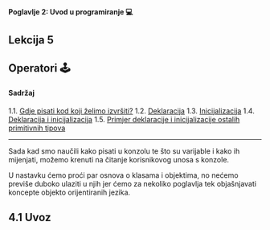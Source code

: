 #### Poglavlje 2: Uvod u programiranje 💻

## Lekcija 5
Operatori 🕹️
---
#### Sadržaj
1.1. [Gdje pisati kod koji želimo izvršiti?](#11-gdje-pisati-kod-koji-želimo-izvršiti)
1.2. [Deklaracija](#22-deklaracija)
1.3. [Inicijalizacija](#23-nicijalizacija)
1.4. [Deklaracija i inicijalizacija](#24-deklaracija-i-inicijalizacija)
1.5. [Primjer deklaracije i inicijalizacije ostalih primitivnih tipova](#25-primjer-deklaracije-i-inicijalizacije-ostalih-primitivnih-tipova)

---

Sada kad smo naučili kako pisati u konzolu te što su varijable i kako ih mijenjati, možemo krenuti na čitanje korisnikovog unosa s konzole.

U nastavku ćemo proći par osnova o klasama i objektima, no nećemo previše duboko ulaziti u njih jer ćemo za nekoliko poglavlja tek objašnjavati koncepte objekto orijentiranih jezika.

## 4.1 Uvoz